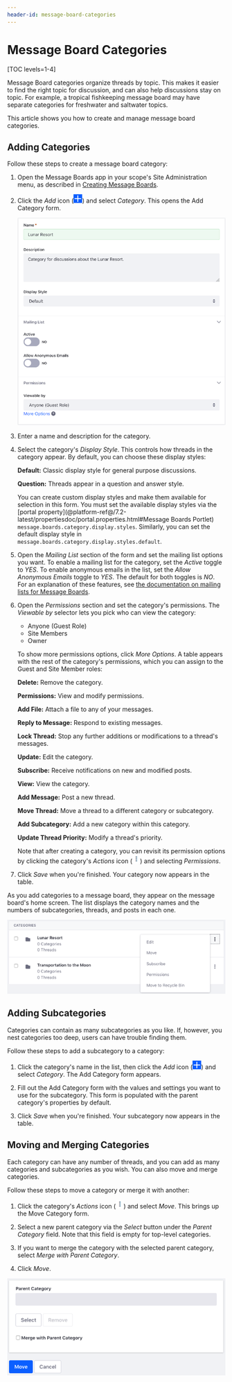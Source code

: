 ```yaml
---
header-id: message-board-categories
---
```


# Message Board Categories

[TOC levels=1-4]

Message Board categories organize threads by topic. This makes it easier to find
the right topic for discussion, and can also help discussions stay on topic. For
example, a tropical fishkeeping message board may have separate categories for
freshwater and saltwater topics. 

This article shows you how to create and manage message board categories.

## Adding Categories

Follow these steps to create a message board category:

1.  Open the Message Boards app in your scope's Site Administration menu, as 
    described in 
    [Creating Message Boards](/discover/portal/-/knowledge_base/7-2/creating-message-boards).

2.  Click the *Add* icon
    (![Add](../../../../images/icon-add.png)) and select *Category*. This opens 
    the Add Category form. 

    ![Figure 1: You have several options to create a message board category for your needs.](../../../../images/message-boards-add-category.png)

3.  Enter a name and description for the category. 

4.  Select the category's *Display Style*. This controls how threads in the 
    category appear. By default, you can choose these display styles: 

    **Default:** Classic display style for general purpose discussions. 

    **Question:** Threads appear in a question and answer style. 

    You can create custom display styles and make them available for selection
    in this form. You must set the available display styles via the 
    [portal property](@platform-ref@/7.2-latest/propertiesdoc/portal.properties.html#Message Boards Portlet)
    `message.boards.category.display.styles`. Similarly, you can set the default
    display style in `message.boards.category.display.styles.default`. 

5.  Open the *Mailing List* section of the form and set the mailing list options 
    you want. To enable a mailing list for the category, set the *Active* toggle 
    to *YES*. To enable anonymous emails in the list, set the *Allow Anonymous 
    Emails* toggle to *YES*. The default for both toggles is *NO*. For an 
    explanation of these features, see 
    [the documentation on mailing lists for Message Boards](/discover/portal/-/knowledge_base/7-2/user-subscriptions-and-mailing-lists#mailing-lists). 

6.  Open the *Permissions* section and set the category's permissions. The
    *Viewable by* selector lets you pick who can view the category: 

    -   Anyone (Guest Role)
    -   Site Members
    -   Owner

    To show more permissions options, click *More Options*. A table appears with 
    the rest of the category's permissions, which you can assign to the Guest 
    and Site Member roles: 

    **Delete:** Remove the category. 

    **Permissions:** View and modify permissions. 

    **Add File:** Attach a file to any of your messages. 

    **Reply to Message:** Respond to existing messages. 

    **Lock Thread:** Stop any further additions or modifications to a 
    thread's messages. 

    **Update:** Edit the category. 

    **Subscribe:** Receive notifications on new and modified posts. 

    **View:** View the category. 

    **Add Message:** Post a new thread.

    **Move Thread:** Move a thread to a different category or subcategory. 

    **Add Subcategory:** Add a new category within this category. 

    **Update Thread Priority:** Modify a thread's priority. 

    Note that after creating a category, you can revisit its permission options 
    by clicking the category's *Actions* icon
    (![Actions](../../../../images/icon-actions.png)) and selecting 
    *Permissions*. 

7.  Click *Save* when you're finished. Your category now appears in the table. 

As you add categories to a message board, they appear on the message board's 
home screen. The list displays the category names and the numbers of 
subcategories, threads, and posts in each one. 

![Figure 2: Categories help you organize threads so users can find topical threads that interest them.](../../../../images/message-boards-home.png)

## Adding Subcategories

Categories can contain as many subcategories as you like. If, however, you nest
categories too deep, users can have trouble finding them. 

Follow these steps to add a subcategory to a category:

1.  Click the category's name in the list, then click the *Add* icon 
    (![Add](../../../../images/icon-add.png)) and select *Category*. The Add 
    Category form appears. 

2.  Fill out the Add Category form with the values and settings you want to use 
    for the subcategory. This form is populated with the parent category's 
    properties by default. 

3.  Click *Save* when you're finished. Your subcategory now appears in the 
    table. 

## Moving and Merging Categories

Each category can have any number of threads, and you can add as many categories
and subcategories as you wish. You can also move and merge categories. 

Follow these steps to move a category or merge it with another: 

1.  Click the category's *Actions* icon
    (![Actions](../../../../images/icon-actions.png)) and select *Move*. 
    This brings up the Move Category form. 

2.  Select a new parent category via the *Select* button under the *Parent 
    Category* field. Note that this field is empty for top-level categories. 

3.  If you want to merge the category with the selected parent category, select 
    *Merge with Parent Category*. 

4.  Click *Move*. 

![Figure 3: The Move Category form lets you move and merge categories.](../../../../images/mb-move-merge.png)
